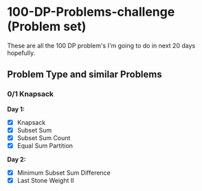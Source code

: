 
# 100-DP-Problems-challenge (Problem set)

These are all the 100 DP problem's I'm going to do in next 20 days hopefully.

## Problem Type and similar Problems
### 0/1 Knapsack  
**Day 1:**
- [x]  Knapsack
- [x]  Subset Sum
- [x]  Subset Sum Count
- [x]  Equal Sum Partition

**Day 2:**
- [x]  Minimum Subset Sum Difference
- [X]  Last Stone Weight II  
